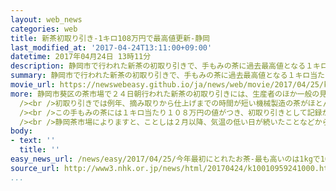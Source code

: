 ```yaml
---
layout: web_news
categories: web
title: 新茶初取り引き-1キロ108万円で最高値更新-静岡
last_modified_at: '2017-04-24T13:11:00+09:00'
datetime: 2017年04月24日 13時11分
description: 静岡市で行われた新茶の初取り引きで、手もみの茶に過去最高値となる１キロ当たり１０８万円の値がつきました。
summary: 静岡市で行われた新茶の初取り引きで、手もみの茶に過去最高値となる１キロ当たり１０８万円の値がつきました。
movie_url: https://newswebeasy.github.io/ja/news/web/movie/2017/04/25/k10010959241000.mp4
more: 静岡市葵区の茶市場で２４日朝行われた新茶の初取り引きには、生産者のほか一般の見学者などおよそ８００人が集まり、午前７時のベルの合図とともに一斉に取り引きが始まりました。<br
  /><br />初取り引きでは例年、摘み取りから仕上げまでの時間が短い機械製造の茶がほとんどですが、ことしは市場を盛り上げようと、ＪＡ富士宮の茶農家が手もみで仕上げた特別な茶の葉が出されました。<br
  /><br />この手もみの茶には１キロ当たり１０８万円の値がつき、初取り引きとして記録が残る昭和３２年以降で最高値となりました。また、機械で作られたものではＪＡしみず・両河内支店の茶が１キロ当たり８万８８００円で、３８年連続で最も高い値をつけました。<br
  /><br />静岡茶市場によりますと、ことしは２月以降、気温の低い日が続いたことなどから生育がやや遅れ、２４日の取り扱い量は１７００キロ余りと過去５年で最も少なくなったものの、柔らかく良質な茶がそろっているということです。静岡県内の茶の取り引きは、来月初旬から中旬にかけてピークを迎えます。
body:
- text: ''
  title: ''
easy_news_url: /news/easy/2017/04/25/今年最初にとれたお茶-最も高いのは1kgで108万円/
source_url: http://www3.nhk.or.jp/news/html/20170424/k10010959241000.html
...
```

